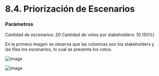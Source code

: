 # 8.4. Priorización de Escenarios

### Parámetros

Cantidad de escenarios: 20
Cantidad de votos por stakeholders: 10 (50%)

En la primera imagen se observa que las columnas son los stakeholders y las filas los escenarios, lo cual se presenta los votos.

![image](https://drive.google.com/uc?export=view&id=1vNOgoIH7ytVU2Z87MJNWaUpvdMqpCzq_)

![image](https://drive.google.com/uc?export=view&id=1W9UDIrZoqTna2NtewP577qObtdulK1m9)
